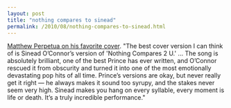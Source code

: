 ```yaml
---
layout: post
title: "nothing compares to sinead"
permalink: /2010/08/nothing-compares-to-sinead.html
---
```


<p><a href="http://perpetua.tumblr.com/post/978561986/whats-your-favorite-cover-and-or-if-you-could-hear">Matthew Perpetua on his favorite cover</a>. &quot;The best cover version I can think of is Sinead O’Connor’s version of &#39;Nothing Compares 2 U.&#39; ... The song is absolutely brilliant, one of the best Prince has ever written, and O’Connor rescued it from obscurity and turned it into one of the most emotionally devastating pop hits of all time. Prince’s versions are okay, but never really get it right — he always makes it sound too syrupy, and the stakes never seem very high. Sinead makes you hang on every syllable, every moment is life or death. It’s a truly incredible performance.&quot;</p>


